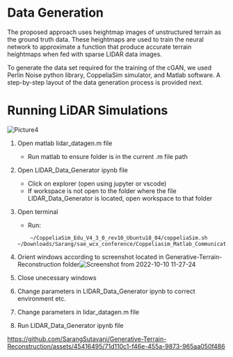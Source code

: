 # Data Generation

The proposed approach uses heightmap images of unstructured terrain as the ground truth data. These heightmaps are used to train the neural network to approximate a function that produce accurate terrain heightmaps when fed with sparse LIDAR data images. 

To generate the data set required for the training of the cGAN, we used Perlin Noise python library, CoppeliaSim simulator, and Matlab software. 
A step-by-step layout of the data generation process is provided next.

# Running LiDAR Simulations
![Picture4](https://github.com/SarangSutavani/Generative-Terrain-Reconstruction/assets/45416495/4cd9480a-b2e2-4b06-8349-93c20c70908c)

1. Open matlab lidar_datagen.m file
	- Run matlab to ensure folder is in the current .m file path
2. Open LIDAR_Data_Generator ipynb file
	- Click on explorer (open using jupyter or vscode)
	- If workspace is not open to the folder where the file LIDAR_Data_Generator is located, open workspace to that folder 
3. Open terminal
	- Run:
	```
		~/CoppeliaSim_Edu_V4_3_0_rev10_Ubuntu18_04/coppeliaSim.sh ~/Downloads/Sarang/sae_wcx_conference/Coppeliasim_Matlab_Communication/sae_wcx.ttt
	```

4. Orient windows according to screenshot located in Generative-Terrain-Reconstruction folder![Screenshot from 2022-10-10 11-27-24](https://github.com/SarangSutavani/Generative-Terrain-Reconstruction/assets/45416495/a8ca9fef-4d1f-4b16-a6eb-d0ad16b594d1)

5. Close unecessary windows
6. Change parameters in LIDAR_Data_Generator ipynb to correct environment etc.
7. Change parameters in lidar_datagen.m file
8. Run LIDAR_Data_Generator ipynb file

https://github.com/SarangSutavani/Generative-Terrain-Reconstruction/assets/45416495/71d110c1-f46e-455a-9873-965aa050f486

